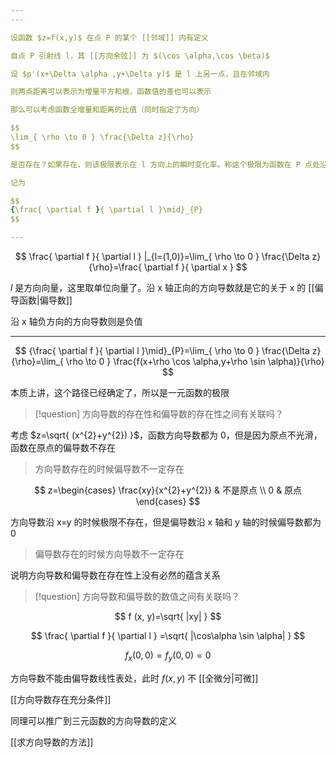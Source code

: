 ```yaml
---
---

设函数 $z=f(x,y)$ 在点 P 的某个 [[邻域]] 内有定义

自点 P 引射线 l，其 [[方向余弦]] 为 $(\cos \alpha,\cos \beta)$

设 $p'(x+\Delta \alpha ,y+\Delta y)$ 是 l 上另一点，且在邻域内

则两点距离可以表示为增量平方和根，函数值的差也可以表示

那么可以考虑函数全增量和距离的比值（同时指定了方向）

$$
\lim_{ \rho \to 0 } \frac{\Delta z}{\rho}
$$

是否存在？如果存在，则该极限表示在 l 方向上的瞬时变化率。称这个极限为函数在 P 点处沿方向 l 的方向导数

记为

$$
{\frac{ \partial f }{ \partial l }\mid}_{P}
$$

---
```


$$
\frac{ \partial f }{ \partial l } |_{l=(1,0)}=\lim_{ \rho \to 0 } \frac{\Delta z}{\rho}=\frac{ \partial f }{ \partial x }
$$

$l$ 是方向向量，这里取单位向量了。沿 x 轴正向的方向导数就是它的关于 x 的 [[偏导函数|偏导数]]

沿 x 轴负方向的方向导数则是负值

---

$$
{\frac{ \partial f }{ \partial l }\mid}_{P}=\lim_{ \rho \to 0 } \frac{\Delta z}{\rho}=\lim_{ \rho \to 0 } \frac{f(x+\rho \cos \alpha,y+\rho \sin \alpha)}{\rho}
$$

本质上讲，这个路径已经确定了，所以是一元函数的极限


> [!question] 方向导数的存在性和偏导数的存在性之间有关联吗？


考虑 $z=\sqrt{ (x^{2}+y^{2}) }$，函数方向导数都为 0，但是因为原点不光滑，函数在原点的偏导数不存在


>方向导数存在的时候偏导数不一定存在

$$
z=\begin{cases}
\frac{xy}{x^{2}+y^{2}} & 不是原点 \\
0 & 原点
\end{cases}
$$

方向导数沿 x=y 的时候极限不存在，但是偏导数沿 x 轴和 y 轴的时候偏导数都为 0

>偏导数存在的时候方向导数不一定存在

说明方向导数和偏导数在存在性上没有必然的蕴含关系


> [!question] 方向导数和偏导数的数值之间有关联吗？

$$
f (x, y)=\sqrt{ |xy| }
$$

$$
\frac{ \partial f }{ \partial l } =\sqrt{ |\cos\alpha \sin \alpha| }
$$

$$
f_{x}(0,0)=f_{y}(0,0)=0
$$

方向导数不能由偏导数线性表处，此时 $f(x,y)$ 不 [[全微分|可微]]


[[方向导数存在充分条件]]

同理可以推广到三元函数的方向导数的定义


[[求方向导数的方法]]
